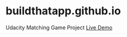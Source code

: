 # buildthatapp.github.io
Udacity Matching Game Project
[Live Demo](https://buildthatapp.github.io/FEND-memory_game_maker/)


